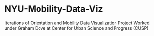 # NYU-Mobility-Data-Viz

Iterations of Orientation and Mobility Data Visualization Project 
Worked under Graham Dove at Center for Urban Science and Progress (CUSP)
